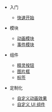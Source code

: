 * 入门
    * [快速开始](quick_start.md)

* 模块
    * [动画模块](action_module.md)
    * [事件模块](event_module.md)
    
* 组件
    * [精灵按钮](sprite_button.md)
    * [图片框](image_box.md)
    * [标签](label.md)
    
* 定制化
    * [自定义动画效果](cudtom_action.md)
    * [自定义 UI 组件](cudtom_component.md)